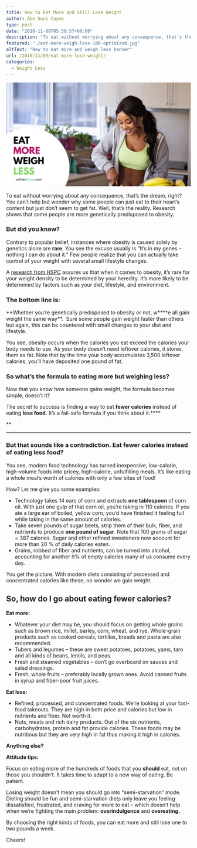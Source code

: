 ```yaml
---
title: How to Eat More and Still Lose Weight
author: Abe Suni Caymo
type: post
date: "2018-11-09T05:59:57+00:00"
description: "To eat without worrying about any consequence, that’s the dream, right? You can’t help but wonder why some people can just eat to their heart’s content but just don’t seem to get fat. Well, let's dive into the details on how to eat more but weigh less."
featured: "./eat-more-weigh-less-100-optimized.jpg"
altText: "How to eat more and weigh less banner"
url: /2018/11/09/eat-more-lose-weight/
categories:
  - Weight Loss
---
```


<img src="./eat-more-weigh-less-100-optimized.jpg" alt="How to eat more and weigh less banner">

To eat without worrying about any consequence, that’s the dream, right? You can’t help but wonder why some people can just eat to their heart’s content but just don’t seem to get fat. Well, that’s the reality. Research shows that some people are more genetically predisposed to obesity.

### But did you know?

Contrary to popular belief, instances where obesity is caused solely by genetics alone are **rare**. You see the excuse usually is “It’s in my genes – nothing I can do about it.” Few people realize that you can actually take control of your weight with several small lifestyle changes.

A <a href="http://www.hsph.harvard.edu/obesity-prevention-source/obesity-causes/genes-and-obesity/" target="_blank" rel="noopener noreferrer">research from HSPC</a> assures us that when it comes to obesity, it’s rare for your weight density to be determined by your heredity. It’s more likely to be determined by factors such as your diet, lifestyle, and environment.

### The bottom line is:

**Whether you’re genetically predisposed to obesity or not, w\*\***e all gain weight the same way\*\*.&nbsp; Sure some people gain weight faster than others but again, this can be countered with small changes to your diet and lifestyle.

You see, obesity occurs when the calories you eat exceed the calories your body needs to use. As your body doesn’t need leftover calories, it stores them as fat. Note that by the time your body accumulates 3,500 leftover calories, you’ll have deposited one pound of fat.

### So what&#8217;s the formula to eating more but weighing less?

Now that you know how someone gains weight, the formula becomes simple, doesn’t it?

The secret to success is finding a way to eat **fewer calories** instead of eating **less food.** It’s a fail-safe formula if you think about it.\*\*\*\*

\*\*

---

### But that sounds like a contradiction. Eat fewer calories instead of eating less food?

You see, modern food technology has turned inexpensive, low-calorie, high-volume foods into pricey, high-calorie, unfulfilling meals. It’s like eating a whole meal’s worth of calories with only a few bites of food!

How? Let me give you some examples:

- Technology takes 14 ears of corn and extracts **one tablespoon** of corn oil. With just one gulp of that corn oil, you’re taking in 110 calories. If you ate a large ear of boiled, yellow corn, you’d have finished it feeling full while taking in the same amount of calories.
- Take seven pounds of sugar beets, strip them of their bulk, fiber, and nutrients to produce **one pound of sugar**. Note that 100 grams of sugar = 387 calories. Sugar and other refined sweeteners now account for more than 20 % of daily calories eaten.
- Grains, robbed of fiber and nutrients, can be turned into alcohol, accounting for another 9% of empty calories many of us consume every day.

You get the picture. With modern diets consisting of processed and concentrated calories like these, no wonder we gain weight.

## So, how do I go about eating fewer calories?

**Eat more:**

- Whatever your diet may be, you should focus on getting whole grains such as brown rice, millet, barley, corn, wheat, and rye. Whole-grain products such as cooked cereals, tortillas, breads and pasta are also recommended.
- Tubers and legumes &#8211; these are sweet potatoes, potatoes, yams, taro and all kinds of beans, lentils, and peas.
- Fresh and steamed vegetables – don’t go overboard on sauces and salad dressings.
- Fresh, whole fruits – preferably locally grown ones. Avoid canned fruits in syrup and fiber-poor fruit juices.

**Eat less:**

- Refined, processed, and concentrated foods. We’re looking at your fast-food takeouts. They are high in both price and calories but low in nutrients and fiber. Not worth it.
- Nuts, meats and rich dairy products. Out of the six nutrients, carbohydrates, protein and fat provide calories. These foods may be nutritious but they are very high in fat thus making it high in calories.

**Anything else?**

**Attitude tips:**

Focus on eating more of the hundreds of foods that you **should** eat, not on those you shouldn’t. It takes time to adapt to a new way of eating. Be patient.

Losing weight doesn&#8217;t mean you should go into &#8220;semi-starvation&#8221; mode. Dieting should be fun and semi-starvation diets only leave you feeling dissatisfied, frustrated, and craving for more to eat &#8211; which doesn&#8217;t help when we&#8217;re fighting the main problem: **overindulgence** and **overeating.**

By choosing the right kinds of foods, you can eat more and still lose one to two pounds a week.&nbsp;

Cheers!
